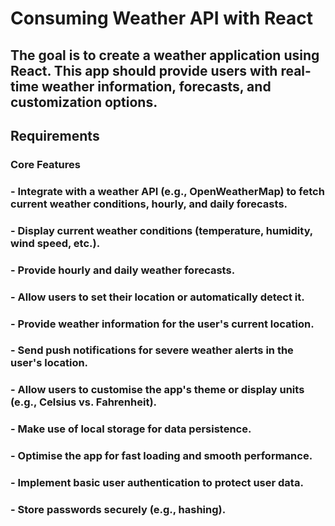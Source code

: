 # Consuming Weather API with React
## The goal is to create a weather application using React. This app should provide users with real-time weather information, forecasts, and customization options.

## Requirements
### Core Features
### - Integrate with a weather API (e.g., OpenWeatherMap) to fetch current weather conditions, hourly, and daily forecasts.
### - Display current weather conditions (temperature, humidity, wind speed, etc.).
### - Provide hourly and daily weather forecasts.
### - Allow users to set their location or automatically detect it.
### - Provide weather information for the user's current location.
### - Send push notifications for severe weather alerts in the user's location.
### - Allow users to customise the app's theme or display units (e.g., Celsius vs. Fahrenheit).
### - Make use of local storage for data persistence.
### - Optimise the app for fast loading and smooth performance.
### - Implement basic user authentication to protect user data.
### - Store passwords securely (e.g., hashing).
